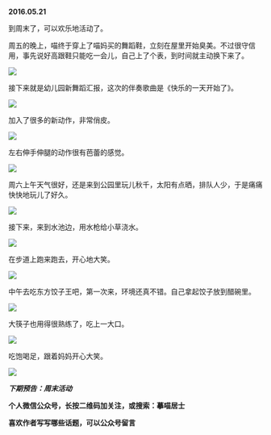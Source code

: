 
          
            
**2016.05.21**

到周末了，可以欢乐地活动了。

周五的晚上，喵终于穿上了喵妈买的舞蹈鞋，立刻在屋里开始臭美。不过很守信用，事先说好高跟鞋只能吃一会儿，自己上了个表，到时间就主动换下来了。



![](img/51001-60d562e28fa8a656.jpg)




接下来就是幼儿园新舞蹈汇报，这次的伴奏歌曲是《快乐的一天开始了》。



![](img/51001-5d077ae8ac6b4f56.jpg)




加入了很多的新动作，非常俏皮。




![](img/51001-3fd79ea2d64a826e.jpg)




左右伸手伸腿的动作很有芭蕾的感觉。




![](img/51001-108d9143cfc2d28c.jpg)




周六上午天气很好，还是来到公园里玩儿秋千，太阳有点晒，排队人少，于是痛痛快快地玩儿了好久。




![](img/51001-38b965ed5585433c.jpg)




接下来，来到水池边，用水枪给小草浇水。




![](img/51001-21f749c931b21945.jpg)




在步道上跑来跑去，开心地大笑。




![](img/51001-d3d4b5916b305617.jpg)




中午去吃东方饺子王吧，第一次来，环境还真不错。自己拿起饺子放到醋碗里。




![](img/51001-e2b4d326194ff6d9.jpg)




大筷子也用得很熟练了，吃上一大口。




![](img/51001-d9450411e2a067d6.jpg)




吃饱喝足，跟着妈妈开心大笑。




![](img/51001-ed31a16921cafbb9.jpg)





***下期预告：周末活动***


**个人微信公众号，长按二维码加关注，或搜索：摹喵居士**

**喜欢作者写写哪些话题，可以公众号留言**




          
        